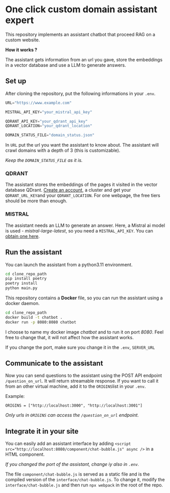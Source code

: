 # One click custom domain assistant expert

This repository implements an assistant chatbot that proceed RAG on a custom website.

**How it works ?**

The assistant gets information from an url you gave, store the embeddings in a vector database and use a LLM to generate answers.

## Set up

After cloning the repository, put the following informations in your `.env`.

```python
URL="https://www.example.com"

MISTRAL_API_KEY="your_mistral_api_key"

QDRANT_API_KEY="your_qdrant_api_key"
QDRANT_LOCATION="your_qdrant_location"

DOMAIN_STATUS_FILE="domain_status.json"
```

In `URL` put the url you want the assistant to know about.
The assistant will crawl domains with a depth of 3 (this is customizable).

_Keep the `DOMAIN_STATUS_FILE` as it is._

### QDRANT

The assistant stores the embeddings of the pages it visited in the vector database QDrant. [Create an account](https://qdrant.tech), a cluster and get your `QDRANT_URL_KEY`and your `QDRANT_LOCATION`. For one webpage, the free tiers should be more than enough.

### MISTRAL

The assistant needs an LLM to generate an answer. Here, a Mistral ai model is used - _mistral-large-latest_, so you need a `MISTRAL_API_KEY`. You can [obtain one here](https://mistral.ai).

## Run the assistant

You can launch the assistant from a python3.11 environment.

```bash
cd clone_repo_path
pip install poetry
poetry install
python main.py
```

This repository contains a **Docker** file, so you can run the assistant using a docker daemon.

```bash
cd clone_repo_path
docker build -t chatbot .
docker run -p 8080:8080 chatbot
```

I choose to name my docker image _chatbot_ and to run it on port _8080_. Feel free to change that, it will not affect how the assistant works.

If you change the port, make sure you change it in the `.env`, `SERVER_URL`

## Communicate to the assistant

Now you can send questions to the assistant using the POST API endpoint `/question_on_url`. It will return streamable response. If you want to call it from an other virtual machine, add it to the `ORIGINS`list in your `.env`.

Example:

```
ORIGINS = ["http://localhost:3000", "http://localhost:3001"]
```

_Only urls in `ORIGINS` can access the `/question_on_url` endpoint._

## Integrate it in your site

You can easily add an assistant interface by adding `<script src="http://localhost:8080/component/chat-bubble.js" async />` in a HTML component.

_If you changed the port of the assistant, change iy also in `.env`._

The file `component/chat-bubble.js` is served as a static file and is the compiled version of the `interface/chat-bubble.js`. To change it, modify the `interface/chat-bubble.js` and then run `npx webpack` in the root of the repo.
